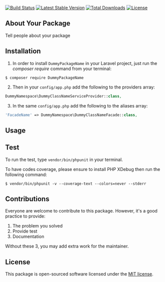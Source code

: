 
[![Build Status](https://travis-ci.org/DummyPackageName.svg?branch=master)](https://travis-ci.org/DummyPackageName) [![Latest Stable Version](https://poser.pugx.org/DummyPackageName/v/stable)](https://packagist.org/packages/DummyPackageName) [![Total Downloads](https://poser.pugx.org/DummyPackageName/downloads)](https://packagist.org/packages/DummyPackageName) [![License](https://poser.pugx.org/DummyPackageName/license)](https://packagist.org/packages/DummyPackageName)

## About Your Package

Tell people about your package

## Installation

1. In order to install `DummyPackageName` in your Laravel project, just run the *composer require* command from your terminal:

```
$ composer require DummyPackageName
```

2. Then in your `config/app.php` add the following to the providers array:

```php
DummyNamespace\DummyClassNameServiceProvider::class,
```

3. In the same `config/app.php` add the following to the aliases array:

```php
'FacadeName' => DummyNamespace\DummyClassNameFacade::class,
```

## Usage

## Test

To run the test, type `vendor/bin/phpunit` in your terminal.

To have codes coverage, please ensure to install PHP XDebug then run the following command:

```
$ vendor/bin/phpunit -v --coverage-text --colors=never --stderr
```

## Contributions

Everyone are welcome to contribute to this package. However, it's a good practice to provide:

1. The problem you solved
2. Provide test
3. Documentation

Without these 3, you may add extra work for the maintainer.

## License

This package is open-sourced software licensed under the [MIT license](http://opensource.org/licenses/MIT).